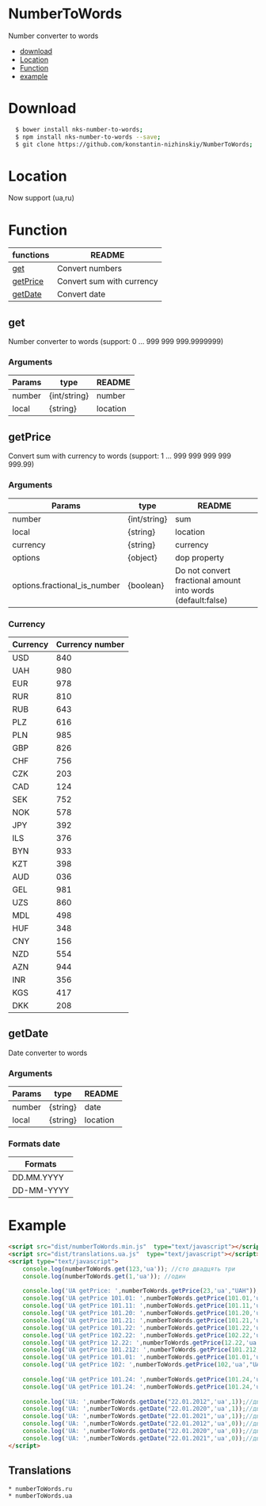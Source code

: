 NumberToWords
===========
Number converter to words

 * [download](#download)
 * [Location](#location)
 * [Function](#function)
 * [example](#example)

# Download

```sh
  $ bower install nks-number-to-words;
  $ npm install nks-number-to-words --save;
  $ git clone https://github.com/konstantin-nizhinskiy/NumberToWords;
```
# Location 

Now support (ua,ru)

# Function 

| functions | README |
| ------ | ------ |
| [get](#get) | Convert numbers |
| [getPrice](#getPrice) | Convert sum with currency  |
| [getDate](#getDate) | Convert date |

## get

Number converter to words (support: 0 ... 999 999 999.9999999)


### Arguments

| Params | type | README |
| ------ | ------ | ------ |
| number | {int/string} | number |
| local | {string} | location |

## getPrice

Convert sum with currency to words (support: 1 ... 999 999 999 999 999.99)

### Arguments

| Params | type | README |
| ------ | ------ | ------ |
| number | {int/string} | sum |
| local | {string} | location |
| currency | {string} | currency |
| options | {object} | dop property |
| options.fractional_is_number | {boolean} | Do not convert fractional amount into words (default:false) |

### Currency

| Currency | Currency number | 
| ------ | ------ | 
| USD | 840 | 
| UAH | 980 | 
| EUR | 978 | 
| RUR | 810 | 
| RUB | 643 | 
| PLZ | 616 | 
| PLN | 985 | 
| GBP | 826 | 
| CHF | 756 | 
| CZK | 203 | 
| CAD | 124 | 
| SEK | 752 | 
| NOK | 578 | 
| JPY | 392 | 
| ILS | 376 | 
| BYN | 933 | 
| KZT | 398 | 
| AUD | 036 | 
| GEL | 981 | 
| UZS | 860 | 
| MDL | 498 | 
| HUF | 348 | 
| CNY | 156 | 
| NZD | 554 | 
| AZN | 944 | 
| INR | 356 | 
| KGS | 417 | 
| DKK | 208 | 

## getDate

Date converter to words

### Arguments

| Params | type | README |
| ------ | ------ | ------ |
| number | {string} | date |
| local | {string} | location |

### Formats date

| Formats | 
| ------ | 
| DD.MM.YYYY | 
| DD-MM-YYYY | 



# Example
```html
<script src="dist/numberToWords.min.js"  type="text/javascript"></script>
<script src="dist/translations.ua.js"  type="text/javascript"></script>
<script type="text/javascript">
    console.log(numberToWords.get(123,'ua')); //сто двадцять три
    console.log(numberToWords.get(1,'ua')); //один
            
    console.log('UA getPrice: ',numberToWords.getPrice(23,'ua',"UAH"));//UA getPrice:    двадцять три гривні ноль копійок 
    console.log('UA getPrice 101.01: ',numberToWords.getPrice(101.01,'ua',"UAH"));//UA getPrice 101.01:    сто одна гривня одна копійка
    console.log('UA getPrice 101.11: ',numberToWords.getPrice(101.11,'ua',"UAH"));//UA getPrice 101.11:    сто одна гривня одинадцять копійок
    console.log('UA getPrice 101.20: ',numberToWords.getPrice(101.20,'ua',"UAH"));//UA getPrice 101.20:    сто одна гривня двадцять копійок 
    console.log('UA getPrice 101.21: ',numberToWords.getPrice(101.21,'ua',"UAH"));//UA getPrice 101.21:    сто одна гривня двадцять одна копійка
    console.log('UA getPrice 101.22: ',numberToWords.getPrice(101.22,'ua',"UAH"));//UA getPrice 101.22:    сто одна гривня двадцять двi копійки
    console.log('UA getPrice 102.22: ',numberToWords.getPrice(102.22,'ua',"UAH"));//UA getPrice 102.22:    сто двi гривні двадцять двi копійки
    console.log('UA getPrice 12.22: ',numberToWords.getPrice(12.22,'ua',"UAH"));//UA getPrice 12.22:    дванадцять гривень двадцять двi копійки
    console.log('UA getPrice 101.212: ',numberToWords.getPrice(101.212,'ua',"UAH"));//UA getPrice 101.212:    сто одна гривня 212 копійок
    console.log('UA getPrice 101.01: ',numberToWords.getPrice(101.01,'ua',"UAH",{"fractional_is_number":true})); //UA getPrice 101.01:    сто одна гривня 01 копійка
    console.log('UA getPrice 102: ',numberToWords.getPrice(102,'ua',"UAH"));//UA getPrice 102:    сто двi гривні ноль копійок 
    
    console.log('UA getPrice 101.24: ',numberToWords.getPrice(101.24,'ua',"840"));//UA getPrice 101.24:    сто одна долар двадцять чотири цента 
    console.log('UA getPrice 101.24: ',numberToWords.getPrice(101.24,'ua',"USD"));//UA getPrice 101.24:    сто одна долар двадцять чотири цента 
    
    console.log('UA: ',numberToWords.getDate("22.01.2012",'ua',1));//двадцять другого січня двi тисячі дванадцятого року 
    console.log('UA: ',numberToWords.getDate("22.01.2020",'ua',1));//двадцять другого січня двi тисячі двадцятого року 
    console.log('UA: ',numberToWords.getDate("22.01.2021",'ua',1));//двадцять другого січня двi тисячі двадцять першого року 
    console.log('UA: ',numberToWords.getDate("22.01.2012",'ua',0));//двадцять друге січня двi тисячі дванадцятого року 
    console.log('UA: ',numberToWords.getDate("22.01.2020",'ua',0));//двадцять друге січня двi тисячі двадцятого року 
    console.log('UA: ',numberToWords.getDate("22.01.2021",'ua',0));//двадцять друге січня двi тисячі двадцять першого року 
</script>
```

## Translations
    * numberToWords.ru
    * numberToWords.ua